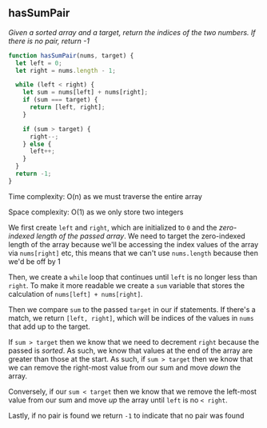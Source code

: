 ## hasSumPair

_Given a sorted array and a target, return the indices of the two numbers. If there is no pair, return -1_

```JavaScript
function hasSumPair(nums, target) {
  let left = 0;
  let right = nums.length - 1;

  while (left < right) {
    let sum = nums[left] + nums[right];
    if (sum === target) {
      return [left, right];
    }

    if (sum > target) {
      right--;
    } else {
      left++;
    }
  }
  return -1;
}
```

Time complexity: O(n) as we must traverse the entire array

Space complexity: O(1) as we only store two integers

We first create `left` and `right`, which are initialized to `0` and the _zero-indexed length of the passed array_. We need to target the zero-indexed length of the array because we'll be accessing the index values of the array via `nums[right]` etc, this means that we can't use `nums.length` because then we'd be off by 1

Then, we create a `while` loop that continues until `left` is no longer less than `right`. To make it more readable we create a `sum` variable that stores the calculation of `nums[left] + nums[right]`.

Then we compare `sum` to the passed `target` in our if statements. If there's a match, we return `[left, right]`, which will be indices of the values in `nums` that add up to the target.

If `sum > target` then we know that we need to decrement `right` because the passed is _sorted_. As such, we know that values at the end of the array are greater than those at the start. As such, if `sum > target` then we know that we can remove the right-most value from our sum and move _down_ the array.

Conversely, if our `sum < target` then we know that we remove the left-most value from our sum and move _up_ the array until `left` is no `< right`.

Lastly, if no pair is found we return `-1` to indicate that no pair was found
